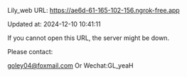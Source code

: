 Lily_web URL: https://ae6d-61-165-102-156.ngrok-free.app

Updated at: 2024-12-10 10:41:11

If you cannot open this URL, the server might be down.

Please contact: 

goley04@foxmail.com Or Wechat:GL_yeaH